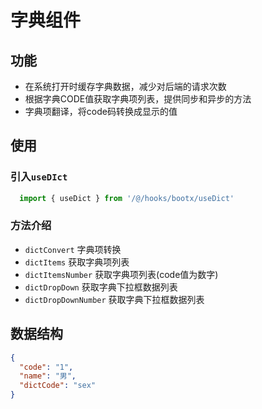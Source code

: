 # 字典组件
## 功能
- 在系统打开时缓存字典数据，减少对后端的请求次数
- 根据字典CODE值获取字典项列表，提供同步和异步的方法
- 字典项翻译，将code码转换成显示的值
## 使用
### 引入`useDIct`
```typescript
  import { useDict } from '/@/hooks/bootx/useDict'
```
### 方法介绍
- `dictConvert`  字典项转换
- `dictItems`  获取字典项列表
- `dictItemsNumber`  获取字典项列表(code值为数字)
- `dictDropDown`  获取字典下拉框数据列表
- `dictDropDownNumber`  获取字典下拉框数据列表
## 数据结构
```json
{
  "code": "1",
  "name": "男",
  "dictCode": "sex"
}
```

